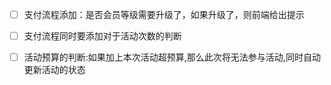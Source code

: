 * [ ] 支付流程添加：是否会员等级需要升级了，如果升级了，则前端给出提示
* [ ] 支付流程同时要添加对于活动次数的判断



* [ ] 活动预算的判断:如果加上本次活动超预算,那么此次将无法参与活动,同时自动更新活动的状态





